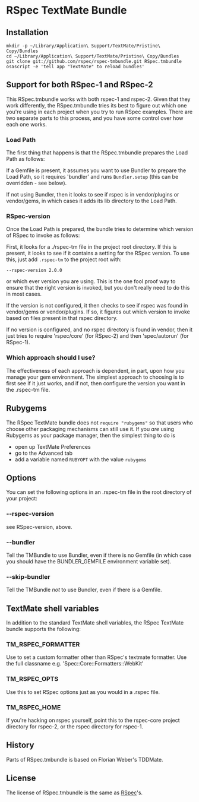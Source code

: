 # RSpec TextMate Bundle

## Installation
    mkdir -p ~/Library/Application\ Support/TextMate/Pristine\ Copy/Bundles
    cd ~/Library/Application\ Support/TextMate/Pristine\ Copy/Bundles
    git clone git://github.com/rspec/rspec-tmbundle.git RSpec.tmbundle
    osascript -e 'tell app "TextMate" to reload bundles'

## Support for both RSpec-1 and RSpec-2

This RSpec.tmbundle works with both rspec-1 and rspec-2. Given that they work
differently, the RSpec.tmbundle tries its best to figure out which one you're
using in each project when you try to run RSpec examples. There are two
separate parts to this process, and you have some control over how each one
works.

### Load Path

The first thing that happens is that the RSpec.tmbundle prepares the Load Path
as follows:

If a Gemfile is present, it assumes you want to use Bundler to prepare the Load Path,
so it requires 'bundler' and runs `Bundler.setup` (this can be overridden - see below).

If not using Bundler, then it looks to see if rspec is in vendor/plugins or vendor/gems,
in which cases it adds its lib directory to the Load Path.

### RSpec-version

Once the Load Path is prepared, the bundle tries to determine which version of
RSpec to invoke as follows:

First, it looks for a ./rspec-tm file in the project root directory. If this
is present, it looks to see if it contains a setting for the RSpec version. To
use this, just add `.rspec-tm` to the project root with:

    --rspec-version 2.0.0

or which ever version you are using. This is the one fool proof way to ensure
that the right version is invoked, but you don't really need to do this in most
cases.

If the version is not configured, it then checks to see if rspec was found in
vendor/gems or vendor/plugins. If so, it figures out which version to invoke
based on files present in that rspec directory.

If no version is configured, and no rspec directory is found in vendor, then
it just tries to require 'rspec/core' (for RSpec-2) and then 'spec/autorun' (for
RSpec-1).

### Which approach should I use?

The effectiveness of each approach is dependent, in part, upon how you manage
your gem environment. The simplest approach to choosing is to first see if it
just works, and if not, then configure the version you want in the .rspec-tm file.

## Rubygems

The RSpec TextMate bundle does not `require "rubygems"` so that users who
choose other packaging mechanisms can still use it. If you _are_ using Rubygems
as your package manager, then the simplest thing to do is

* open up TextMate Preferences
* go to the Advanced tab
* add a variable named `RUBYOPT` with the value `rubygems`

## Options

You can set the following options in an .rspec-tm file in the root directory of
your project:

### --rspec-version
see RSpec-version, above.

### --bundler
Tell the TMBundle to use Bundler, even if there is no Gemfile (in which case
you should have the BUNDLER_GEMFILE environment variable set).

### --skip-bundler
Tell the TMBundle _not_ to use Bundler, even if there is a Gemfile.

## TextMate shell variables

In addition to the standard TextMate shell variables, the RSpec TextMate bundle
supports the following:

### TM_RSPEC_FORMATTER
Use to set a custom formatter other than RSpec's textmate formatter. Use the
full classname e.g. 'Spec::Core::Formatters::WebKit'

### TM_RSPEC_OPTS
Use this to set RSpec options just as you would in a .rspec file.

### TM_RSPEC_HOME
If you're hacking on rspec yourself, point this to the rspec-core project
directory for rspec-2, or the rspec directory for rspec-1.

## History
Parts of RSpec.tmbundle is based on Florian Weber's TDDMate.

## License
The license of RSpec.tmbundle is the same as [RSpec](http://github.com/rspec/rspec/blob/master/License.txt)'s.

